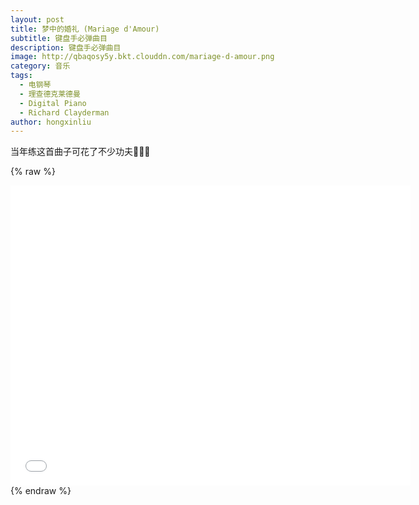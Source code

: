 ```yaml
---
layout: post
title: 梦中的婚礼 (Mariage d'Amour)
subtitle: 键盘手必弹曲目
description: 键盘手必弹曲目
image: http://qbaqosy5y.bkt.clouddn.com/mariage-d-amour.png
category: 音乐
tags:
  - 电钢琴
  - 理查德克莱德曼
  - Digital Piano
  - Richard Clayderman
author: hongxinliu
---
```


当年练这首曲子可花了不少功夫🐳🐳🐳

{% raw %}
<div class="iframe-container">
  <iframe height="480" width="640" src="//player.bilibili.com/player.html?aid=91170313&cid=155679599&page=1" scrolling="no" border="0" frameborder="no" framespacing="0" allowfullscreen="true"> </iframe>
</div>
{% endraw %}
